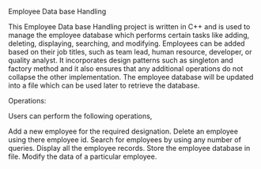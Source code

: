
Employee Data base Handling

This Employee Data base Handling project is written in C++ and is used to manage the employee database which performs certain tasks like adding, deleting, displaying, searching, and modifying. Employees can be added based on their job titles, such as team lead, human resource, developer, or quality analyst. It incorporates design patterns such as singleton and factory method and it also ensures that any additional operations do not collapse the other implementation. The employee database will be updated into a file which can be used later to retrieve the database.

Operations:

Users can perform the following operations,

  Add a new employee for the required designation.
  Delete an employee using there employee id.
  Search for employees by using any number of queries.
  Display all the employee records.
  Store the employee database in file.
  Modify the data of a particular employee.
